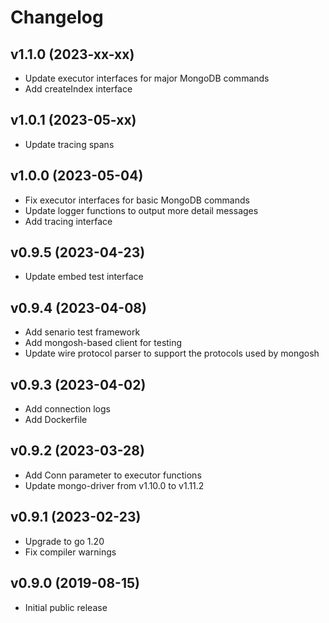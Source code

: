 # Changelog

## v1.1.0 (2023-xx-xx)
- Update executor interfaces for major MongoDB commands
- Add createIndex interface

## v1.0.1 (2023-05-xx)
- Update tracing spans

## v1.0.0 (2023-05-04)
- Fix executor interfaces for basic MongoDB commands
- Update logger functions to output more detail messages
- Add tracing interface

## v0.9.5 (2023-04-23)
- Update embed test interface

## v0.9.4 (2023-04-08)
- Add senario test framework
- Add mongosh-based client for testing
- Update wire protocol parser to support the protocols used by mongosh

## v0.9.3 (2023-04-02)
- Add connection logs
- Add Dockerfile

## v0.9.2 (2023-03-28)
- Add Conn parameter to executor functions
- Update mongo-driver from v1.10.0 to v1.11.2

## v0.9.1 (2023-02-23)
- Upgrade to go 1.20
- Fix compiler warnings

## v0.9.0 (2019-08-15)
- Initial public release  
